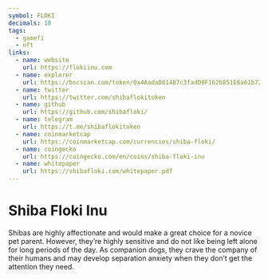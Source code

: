 ```yaml
---
symbol: FLOKI
decimals: 18
tags:
  - gamefi
  - nft
links:
  - name: website
    url: https://flokiinu.com
  - name: explorer
    url: https://bscscan.com/token/0x4AadaD81487c3fadD9F162b851E6a61b729200cb
  - name: twitter
    url: https://twitter.com/shibaflokitoken
  - name: github
    url: https://github.com/shibafloki/
  - name: telegram
    url: https://t.me/shibaflokitoken
  - name: coinmarketcap
    url: https://coinmarketcap.com/currencies/shiba-floki/
  - name: coingecko
    url: https://coingecko.com/en/coins/shiba-floki-inu
  - name: whitepaper
    url: https://shibafloki.com/whitepaper.pdf
---
```


# Shiba Floki Inu

Shibas are highly affectionate and would make a great choice for a novice pet parent. However, they’re highly sensitive and do not like being left alone for long periods of the day. As companion dogs, they crave the company of their humans and may develop separation anxiety when they don’t get the attention they need.
